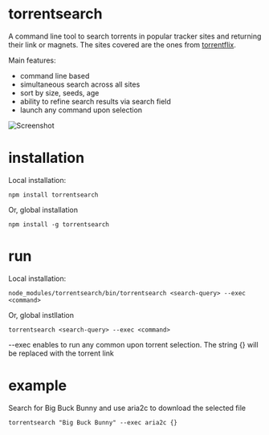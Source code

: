 # torrentsearch

A command line tool to search torrents in popular tracker sites and returning their link or magnets.
The sites covered are the ones from [torrentflix](https://github.com/ItzBlitz98/torrentflix).

Main features:
* command line based
* simultaneous search across all sites
* sort by size, seeds, age
* ability to refine search results via search field
* launch any command upon selection

![Screenshot](https://raw.githubusercontent.com/sergiogiogio/torrentsearch/master/screenshots/torrentsearch.png)

# installation
Local installation:
```
npm install torrentsearch
```
Or, global installation

```
npm install -g torrentsearch
```

# run
Local installation:
```
node_modules/torrentsearch/bin/torrentsearch <search-query> --exec <command>
```
Or, global instllation
```
torrentsearch <search-query> --exec <command>
```
--exec enables to run any common upon torrent selection. The string {} will be replaced with the torrent link

# example
Search for Big Buck Bunny and use aria2c to download the selected file
```
torrentsearch "Big Buck Bunny" --exec aria2c {}
```
